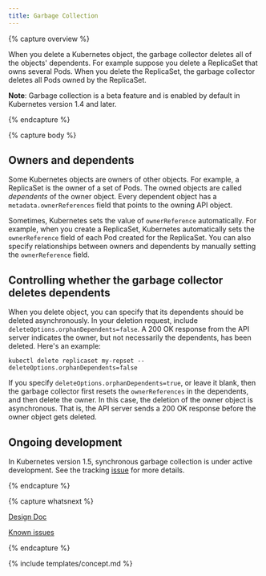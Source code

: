```yaml
---
title: Garbage Collection
---
```


{% capture overview %}

When you delete a Kubernetes object, the garbage collector deletes all
of the objects' dependents. For example suppose you delete a ReplicaSet
that owns several Pods. When you delete the ReplicaSet, the garbage collector
deletes all Pods owned by the ReplicaSet.

**Note**: Garbage collection is a beta feature and is enabled by default in
Kubernetes version 1.4 and later.

{% endcapture %}


{% capture body %}

## Owners and dependents

Some Kubernetes objects are owners of other objects. For example, a ReplicaSet
is the owner of a set of Pods. The owned objects are called *dependents* of the
owner object. Every dependent object has a `metadata.ownerReferences` field that
points to the owning API object.

Sometimes, Kubernetes sets the value of `ownerReference` automatically. For
example, when you create a ReplicaSet, Kubernetes automatically sets the
`ownerReference` field of each Pod created for the ReplicaSet. You can also
specify relationships between owners and dependents by manually setting the
`ownerReference` field.

## Controlling whether the garbage collector deletes dependents

When you delete object, you can specify that its dependents
should be deleted asynchronously. In your deletion request, include
`deleteOptions.orphanDependents=false`. A 200 OK response from the API
server indicates the owner, but not necessarily the dependents, has been deleted.
Here's an example:

```shell
kubectl delete replicaset my-repset --deleteOptions.orphanDependents=false
```

If you specify `deleteOptions.orphanDependents=true`, or leave it blank,
then the garbage collector first resets the `ownerReferences` in the
dependents, and then delete the owner. In this case, the deletion of the owner
object is asynchronous. That is, the API server sends a 200 OK response before
the owner object gets deleted.

## Ongoing development

In Kubernetes version 1.5, synchronous garbage collection is under active
development. See the tracking
[issue](https://github.com/kubernetes/kubernetes/issues/29891) for more details.

{% endcapture %}


{% capture whatsnext %}

[Design Doc](https://github.com/kubernetes/kubernetes/blob/master/docs/proposals/garbage-collection.md)

[Known issues](https://github.com/kubernetes/kubernetes/issues/26120)

{% endcapture %}


{% include templates/concept.md %}

